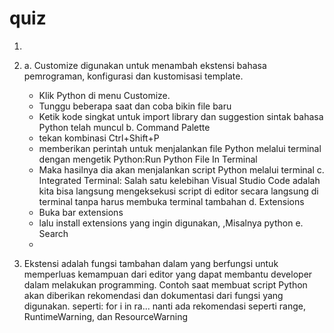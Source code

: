# quiz

1. 
2. a. Customize digunakan untuk menambah ekstensi bahasa pemrograman, konfigurasi dan kustomisasi template.
    - Klik Python di menu Customize.
    - Tunggu beberapa saat dan coba bikin file baru
    - Ketik kode singkat untuk import library dan suggestion sintak bahasa Python telah muncul
   b. Command Palette
    - tekan kombinasi Ctrl+Shift+P
    - memberikan perintah untuk menjalankan file Python melalui terminal dengan mengetik Python:Run Python File In Terminal
    - Maka hasilnya dia akan menjalankan script Python melalui terminal
   c. Integrated Terminal: Salah satu kelebihan Visual Studio Code adalah kita bisa langsung mengeksekusi script di editor secara langsung di terminal tanpa harus membuka terminal tambahan
   d. Extensions
    - Buka bar extensions
    - lalu install extensions yang ingin digunakan, ,Misalnya python
   e. Search
    - 




3. Ekstensi adalah fungsi tambahan dalam yang berfungsi untuk memperluas kemampuan dari editor yang dapat membantu developer dalam melakukan programming. Contoh saat membuat script Python akan diberikan rekomendasi dan dokumentasi dari fungsi yang digunakan. seperti:
for i in ra... nanti ada rekomendasi seperti range, RuntimeWarning, dan ResourceWarning
